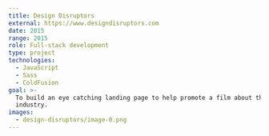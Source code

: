 ```yaml
---
title: Design Disruptors
external: https://www.designdisruptors.com
date: 2015
range: 2015
role: Full-stack development
type: project
technologies:
  - JavaScript
  - Sass
  - ColdFusion
goal: >-
  To build an eye catching landing page to help promote a film about the design
  industry.
images:
  - design-disruptors/image-0.png
---
```

